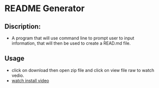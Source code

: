 # **README Generator**

## Discription: 
- A program that will use command line to prompt user to input information, that will then be used to create a READ.md file. 

## **Usage** 
- click on download then open zip file and click on view file raw to watch vedio.
- [watch install video](https://github.com/mhmunter/potential-enigma/blob/main/Untitled_%20Apr%208%2C%202022%2010_51%20AM.webm)
